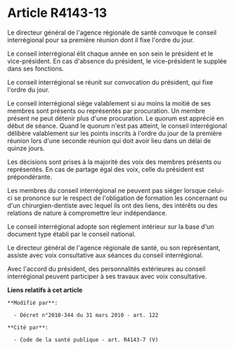 # Article R4143-13

Le  directeur général de l'agence régionale de santé convoque le conseil interrégional pour sa première réunion dont il fixe
l'ordre du jour. 

Le conseil interrégional élit chaque année en son sein le président et le vice-président. En cas d'absence du président, le
vice-président le supplée dans ses fonctions. 

Le conseil interrégional se réunit sur convocation du président, qui fixe l'ordre du jour. 

Le conseil interrégional siège valablement si au moins la moitié de ses membres sont présents ou représentés par procuration.
Un membre présent ne peut détenir plus d'une procuration. Le quorum est apprécié en début de séance. Quand le quorum n'est
pas atteint, le conseil interrégional délibère valablement sur les points inscrits à l'ordre du jour de la première réunion
lors d'une seconde réunion qui doit avoir lieu dans un délai de quinze jours. 

Les décisions sont prises à la majorité des voix des membres présents ou représentés. En cas de partage égal des voix, celle
du président est prépondérante. 

Les membres du conseil interrégional ne peuvent pas siéger lorsque celui-ci se prononce sur le respect de l'obligation de
formation les concernant ou d'un chirurgien-dentiste avec lequel ils ont des liens, des intérêts ou des relations de nature à
compromettre leur indépendance. 

Le conseil interrégional adopte son règlement intérieur sur la base d'un document type établi par le conseil national. 

Le  directeur général de l'agence régionale de santé, ou son représentant, assiste avec voix consultative aux séances du
conseil interrégional. 

Avec l'accord du président, des personnalités extérieures au conseil interrégional peuvent participer à ses travaux avec voix
consultative.

**Liens relatifs à cet article**

	**Modifié par**:

	  - Décret n°2010-344 du 31 mars 2010 - art. 122

	**Cité par**:

	  - Code de la santé publique - art. R4143-7 (V)
